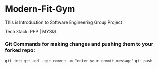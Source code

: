 # Modern-Fit-Gym
This is Introduction to Software Engineering Group Project

Tech Stack:
PHP | MYSQL

### Git Commands for making changes and pushing them to your forked repo:

`git init`
`git add .`
`git commit -m "enter your commit message"`
`git push`